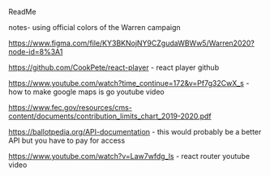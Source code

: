 ReadMe 


notes- using official colors of the Warren campaign 


https://www.figma.com/file/KY3BKNojNY9CZgudaWBWw5/Warren2020?node-id=8%3A1 

https://github.com/CookPete/react-player - react player github

https://www.youtube.com/watch?time_continue=172&v=Pf7g32CwX_s - how to make google maps is go youtube video

https://www.fec.gov/resources/cms-content/documents/contribution_limits_chart_2019-2020.pdf 

https://ballotpedia.org/API-documentation - this would probably be a better API but you have to pay for access 

https://www.youtube.com/watch?v=Law7wfdg_ls - react router youtube video 